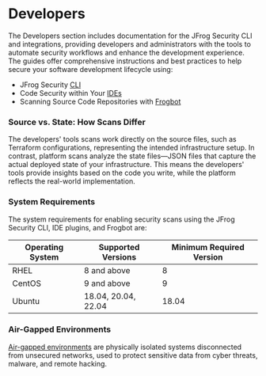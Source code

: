 # Developers

The Developers section includes documentation for the JFrog Security CLI and integrations, providing developers and administrators with the tools to automate security workflows and enhance the development experience. The guides offer comprehensive instructions and best practices to help secure your software development lifecycle using:

* JFrog Security [CLI](cli/)
* Code Security within Your [IDEs](ides/)
* Scanning Source Code Repositories with [Frogbot](frogbot/)

### Source vs. State: How Scans Differ

The developers' tools scans work directly on the source files, such as Terraform configurations, representing the intended infrastructure setup. In contrast, platform scans analyze the state files—JSON files that capture the actual deployed state of your infrastructure. This means the developers' tools provide insights based on the code you write, while the platform reflects the real-world implementation.&#x20;

### System Requirements

The system requirements for enabling security scans using the JFrog Security CLI, IDE plugins, and Frogbot are:

| Operating System | Supported Versions  | Minimum Required Version |
| ---------------- | ------------------- | ------------------------ |
| RHEL             | 8 and above         | 8                        |
| CentOS           | 9 and above         | 9                        |
| Ubuntu           | 18.04, 20.04, 22.04 | 18.04                    |

### Air-Gapped Environments

[Air-gapped environments](working-in-air-gapped-environments.md) are physically isolated systems disconnected from unsecured networks, used to protect sensitive data from cyber threats, malware, and remote hacking.
